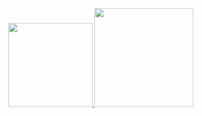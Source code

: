 
<div>
  <a href="https://github.com/da-ferreira">
  <img height="170" widht="200" src="https://github-readme-stats.vercel.app/api?username=da-ferreira&show_icons=true&include_all_commits=true&count_private=true"/>
  <img height="200" widht="200" src="https://github-readme-stats.vercel.app/api/top-langs/?username=da-ferreira&layout=compact&langs_count=10"/>
</div>
